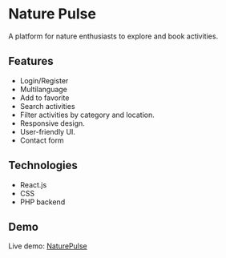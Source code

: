 # Nature Pulse
A platform for nature enthusiasts to explore and book activities.

## Features
- Login/Register
- Multilanguage
- Add to favorite
- Search activities
- Filter activities by category and location.
- Responsive design.
- User-friendly UI.
- Contact form

## Technologies
- React.js
- CSS
- PHP backend

## Demo
Live demo: [NaturePulse](https://naturepulse.xyz)
